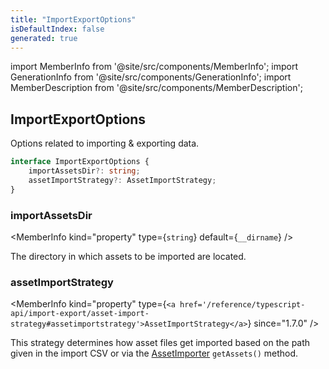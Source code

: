 ```yaml
---
title: "ImportExportOptions"
isDefaultIndex: false
generated: true
---
```

<!-- This file was generated from the Vendure source. Do not modify. Instead, re-run the "docs:build" script -->
import MemberInfo from '@site/src/components/MemberInfo';
import GenerationInfo from '@site/src/components/GenerationInfo';
import MemberDescription from '@site/src/components/MemberDescription';


## ImportExportOptions

<GenerationInfo sourceFile="packages/core/src/config/vendure-config.ts" sourceLine="932" packageName="@vendure/core" />

Options related to importing & exporting data.

```ts title="Signature"
interface ImportExportOptions {
    importAssetsDir?: string;
    assetImportStrategy?: AssetImportStrategy;
}
```

<div className="members-wrapper">

### importAssetsDir

<MemberInfo kind="property" type={`string`} default={`__dirname`}   />

The directory in which assets to be imported are located.
### assetImportStrategy

<MemberInfo kind="property" type={`<a href='/reference/typescript-api/import-export/asset-import-strategy#assetimportstrategy'>AssetImportStrategy</a>`}  since="1.7.0"  />

This strategy determines how asset files get imported based on the path given in the
import CSV or via the <a href='/reference/typescript-api/import-export/asset-importer#assetimporter'>AssetImporter</a> `getAssets()` method.


</div>
